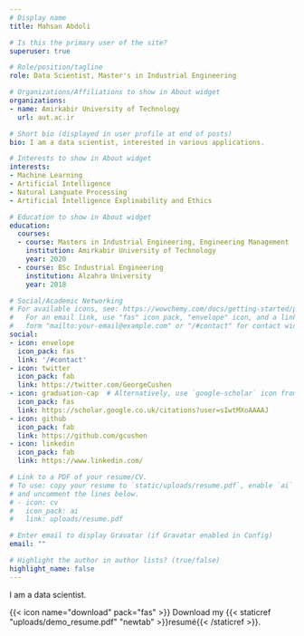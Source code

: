 ```yaml
---
# Display name
title: Mahsan Abdoli

# Is this the primary user of the site?
superuser: true

# Role/position/tagline
role: Data Scientist, Master's in Industrial Engineering

# Organizations/Affiliations to show in About widget
organizations:
- name: Amirkabir University of Technology
  url: aut.ac.ir

# Short bio (displayed in user profile at end of posts)
bio: I am a data scientist, interested in various applications.

# Interests to show in About widget
interests:
- Machine Learning
- Artificial Intelligence
- Natural Languate Processing
- Artificial Intelligence Explinability and Ethics

# Education to show in About widget
education:
  courses:
  - course: Masters in Industrial Engineering, Engineering Management
    institution: Amirkabir University of Technology
    year: 2020
  - course: BSc Industrial Engineering
    institution: Alzahra University
    year: 2018

# Social/Academic Networking
# For available icons, see: https://wowchemy.com/docs/getting-started/page-builder/#icons
#   For an email link, use "fas" icon pack, "envelope" icon, and a link in the
#   form "mailto:your-email@example.com" or "/#contact" for contact widget.
social:
- icon: envelope
  icon_pack: fas
  link: '/#contact'
- icon: twitter
  icon_pack: fab
  link: https://twitter.com/GeorgeCushen
- icon: graduation-cap  # Alternatively, use `google-scholar` icon from `ai` icon pack
  icon_pack: fas
  link: https://scholar.google.co.uk/citations?user=sIwtMXoAAAAJ
- icon: github
  icon_pack: fab
  link: https://github.com/gcushen
- icon: linkedin
  icon_pack: fab
  link: https://www.linkedin.com/

# Link to a PDF of your resume/CV.
# To use: copy your resume to `static/uploads/resume.pdf`, enable `ai` icons in `params.toml`, 
# and uncomment the lines below.
# - icon: cv
#   icon_pack: ai
#   link: uploads/resume.pdf

# Enter email to display Gravatar (if Gravatar enabled in Config)
email: ""

# Highlight the author in author lists? (true/false)
highlight_name: false
---
```


I am a data scientist. 

{{< icon name="download" pack="fas" >}} Download my {{< staticref "uploads/demo_resume.pdf" "newtab" >}}resumé{{< /staticref >}}.
